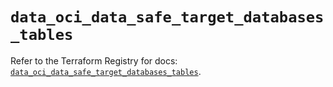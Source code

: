 # `data_oci_data_safe_target_databases_tables`

Refer to the Terraform Registry for docs: [`data_oci_data_safe_target_databases_tables`](https://registry.terraform.io/providers/oracle/oci/6.18.0/docs/data-sources/data_safe_target_databases_tables).
